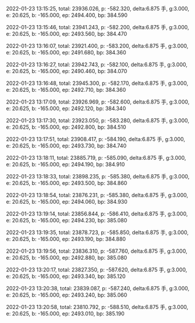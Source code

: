 2022-01-23 13:15:25, total: 23936.026, p: -582.320, delta:6.875 手, g:3.000, e: 20.625, b: -165.000, ep: 2494.400, bp: 384.590

2022-01-23 13:15:46, total: 23941.243, p: -582.200, delta:6.875 手, g:3.000, e: 20.625, b: -165.000, ep: 2493.560, bp: 384.470

2022-01-23 13:16:07, total: 23921.400, p: -583.200, delta:6.875 手, g:3.000, e: 20.625, b: -165.000, ep: 2491.680, bp: 384.360

2022-01-23 13:16:27, total: 23942.743, p: -582.100, delta:6.875 手, g:3.000, e: 20.625, b: -165.000, ep: 2490.460, bp: 384.070

2022-01-23 13:16:48, total: 23945.300, p: -582.170, delta:6.875 手, g:3.000, e: 20.625, b: -165.000, ep: 2492.710, bp: 384.360

2022-01-23 13:17:09, total: 23926.969, p: -582.600, delta:6.875 手, g:3.000, e: 20.625, b: -165.000, ep: 2492.120, bp: 384.340

2022-01-23 13:17:30, total: 23923.050, p: -583.280, delta:6.875 手, g:3.000, e: 20.625, b: -165.000, ep: 2492.800, bp: 384.510

2022-01-23 13:17:51, total: 23908.417, p: -584.190, delta:6.875 手, g:3.000, e: 20.625, b: -165.000, ep: 2493.730, bp: 384.740

2022-01-23 13:18:11, total: 23885.719, p: -585.090, delta:6.875 手, g:3.000, e: 20.625, b: -165.000, ep: 2494.190, bp: 384.910

2022-01-23 13:18:33, total: 23898.235, p: -585.380, delta:6.875 手, g:3.000, e: 20.625, b: -165.000, ep: 2493.500, bp: 384.860

2022-01-23 13:18:54, total: 23876.231, p: -585.380, delta:6.875 手, g:3.000, e: 20.625, b: -165.000, ep: 2494.060, bp: 384.930

2022-01-23 13:19:14, total: 23856.844, p: -586.410, delta:6.875 手, g:3.000, e: 20.625, b: -165.000, ep: 2494.230, bp: 385.080

2022-01-23 13:19:35, total: 23878.723, p: -585.850, delta:6.875 手, g:3.000, e: 20.625, b: -165.000, ep: 2493.190, bp: 384.880

2022-01-23 13:19:56, total: 23836.310, p: -587.760, delta:6.875 手, g:3.000, e: 20.625, b: -165.000, ep: 2492.880, bp: 385.080

2022-01-23 13:20:17, total: 23827.350, p: -587.620, delta:6.875 手, g:3.000, e: 20.625, b: -165.000, ep: 2493.340, bp: 385.120

2022-01-23 13:20:38, total: 23839.087, p: -587.240, delta:6.875 手, g:3.000, e: 20.625, b: -165.000, ep: 2493.240, bp: 385.060

2022-01-23 13:20:58, total: 23810.792, p: -588.510, delta:6.875 手, g:3.000, e: 20.625, b: -165.000, ep: 2493.010, bp: 385.190